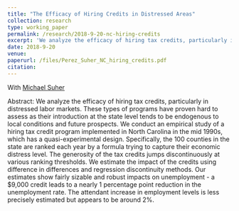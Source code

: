 ```yaml
---
title: "The Efficacy of Hiring Credits in Distressed Areas"
collection: research
type: working_paper
permalink: /research/2018-9-20-nc-hiring-credits
excerpt: 'We analyze the efficacy of hiring tax credits, particularly in distressed labor markets. Our estimates show positive effects on employment and sizable reductions on the unemployment rate.'
date: 2018-9-20
venue: 
paperurl: /files/Perez_Suher_NC_hiring_credits.pdf
citation: 
---
```

With [Michael Suher](https://www.federalreserve.gov/econres/michael-suher.htm)

Abstract: We analyze the efficacy of hiring tax credits, particularly in distressed labor markets. These types of programs have proven hard to assess as their introduction at the state level tends to be endogenous to local conditions and future prospects. We conduct an empirical study of a hiring tax credit program implemented in North Carolina in the mid 1990s, which has a quasi-experimental design. Specifically, the 100 counties in the state are ranked each year by a formula trying to capture their economic distress level. The generosity of the tax credits jumps discontinuously at various ranking thresholds. We estimate the impact of the credits using difference in differences and regression discontinuity methods. Our estimates show fairly sizable and robust impacts on unemployment - a $9,000 credit leads to a nearly 1 percentage point reduction in the unemployment rate. The attendant increase in employment levels is less precisely estimated but appears to be around 2%.